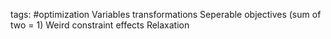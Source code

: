tags: #optimization 
Variables transformations
Seperable objectives (sum of two = 1)
Weird constraint effects
Relaxation